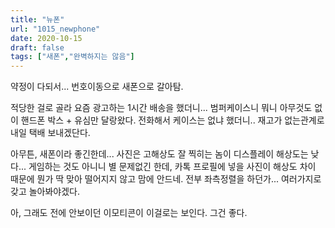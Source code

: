 ```yaml
---
title: "뉴폰"
url: "1015_newphone"
date: 2020-10-15
draft: false
tags: ["새폰","완벽하지는 않음"]
---
```

약정이 다되서... 번호이동으로 새폰으로 갈아탐.

적당한 걸로 골라 요즘 광고하는 1시간 배송을 했더니...
범퍼케이스니 뭐니 아무것도 없이 핸드폰 박스 + 유심만 달랑왔다.
전화해서 케이스는 없냐 했더니.. 재고가 없는관계로 내일 택배 보내겠단다.

아무튼, 새폰이라 좋긴한데... 사진은 고해상도 잘 찍히는 놈이
디스플레이 해상도는 낮다... 게임하는 것도 아니니 별 문제없긴 한데,
카톡 프로필에 넣을 사진이 해상도 차이 때문에 뭔가 딱 맞아 떨어지지 않고 맘에 안드네.
전부 좌측정렬을 하던가... 여러가지로 갖고 놀아봐야겠다.

아, 그래도 전에 안보이던 이모티콘이 이걸로는 보인다. 그건 좋다.
